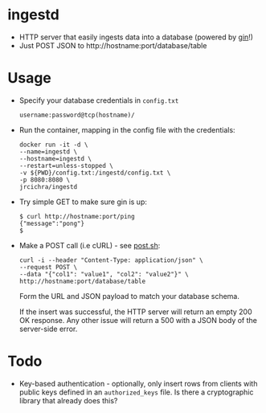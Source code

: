 # ingestd
+ HTTP server that easily ingests data into a database (powered by [gin](https://github.com/gin-gonic/gin)!)
+ Just POST JSON to http://hostname:port/database/table

# Usage
+ Specify your database credentials in `config.txt`
    ```
    username:password@tcp(hostname)/
    ```
+ Run the container, mapping in the config file with the credentials:

    ```
    docker run -it -d \
    --name=ingestd \
    --hostname=ingestd \
    --restart=unless-stopped \
    -v ${PWD}/config.txt:/ingestd/config.txt \
    -p 8080:8080 \
    jrcichra/ingestd
    ```
+ Try simple GET to make sure gin is up:
    ```
    $ curl http://hostname:port/ping
    {"message":"pong"}
    $
    ```
+ Make a POST call (i.e cURL) - see [post.sh](post.sh):
    ```
    curl -i --header "Content-Type: application/json" \
    --request POST \
    --data "{"col1": "value1", "col2": "value2"}" \
    http://hostname:port/database/table
    ```
    Form the URL and JSON payload to match your database schema.

    If the insert was successful, the HTTP server will return an empty 200 OK response. Any other issue will return a 500 with a JSON body of the server-side error.
# Todo
+ Key-based authentication - optionally, only insert rows from clients with public keys defined in an `authorized_keys` file. Is there a cryptographic library that already does this?